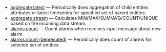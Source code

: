 - <span class="item-pe product-label-padding">[aggregate latest](/docs/user-guide/rule-engine-2-0/nodes/analytics/aggregate-latest)</span> — Periodically does aggregation of child entities attributes or latest timeseries for specified set of parent entities.
- <span class="item-pe product-label-padding">[aggregate stream](/docs/user-guide/rule-engine-2-0/nodes/analytics/aggregate-stream)</span> — Calculates MIN/MAX/SUM/AVG/COUNT/UNIQUE based on the incoming data stream.
- <span class="item-pe product-label-padding">[alarms count](/docs/user-guide/rule-engine-2-0/nodes/analytics/alarms-count)</span> — Count alarms when receives input message about new alarm.
- <span class="item-pe product-label-padding">[alarms count (deprecated)](/docs/user-guide/rule-engine-2-0/nodes/analytics/alarms-count-deprecated)</span> — Periodically does count of alarms for selected set of entities.
